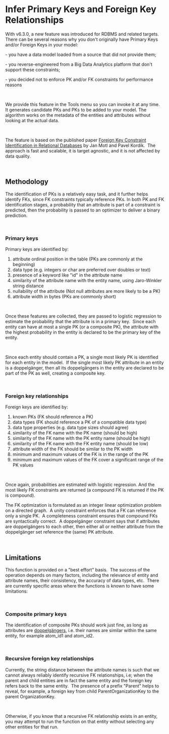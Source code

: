 # Infer Primary Keys and Foreign Key Relationships

With v6.3.0, a new feature was introduced for RDBMS and related targets.&nbsp; There can be several reasons why you don't originally have Primary Keys and/or Foreign Keys in your model:

\- you have a data model loaded from a source that did not provide them;&nbsp;

\- you reverse-engineered from a Big Data Analytics platform that don't support these constraints;

\- you decided not to enforce PK and/or FK constraints for performance reasons

&nbsp;

We provide this feature in the Tools menu so you can invoke it at any time.&nbsp; It generates candidate PKs and PKs to be added to your model. The algorithm works on the metadata of the entities and attributes without looking at the actual data. &nbsp;

&nbsp;

The feature is based on the published paper [Foreign Key Constraint Identification in Relational Databases](<https://ceur-ws.org/Vol-1885/106.pdf> "target=\"\_blank\"") by Jan Motl and Pavel Kordík.&nbsp; The approach is fast and scalable, it is target agnostic, and it is not affected by data quality.

&nbsp;

## Methodology

The identification of PKs is a relatively easy task, and it further helps identify FKs, since FK constraints typically reference PKs. In both PK and FK identification stages, a probability that an attribute is part of a constraint is predicted, then the probability is passed to an optimizer to deliver a binary prediction.

&nbsp;

### Primary keys

Primary keys are identified by:

1. attribute ordinal position in the table (PKs are commonly at the beginning)
1. data type (e.g. integers or char are preferred over doubles or text)
1. presence of a keyword like "id" in the attribute name
1. similarity of the attribute name with the entity name, using Jaro-Winkler string distance
1. nullability of the attribute (Not null attributes are more likely to be a PK)
1. attribute width in bytes (PKs are commonly short)

&nbsp;

Once these features are collected, they are passed to logistic regression to estimate the probability that the attribute is in a primary key.&nbsp; Since each entity can have at most a single PK (or a composite PK), the attribute with the highest probability in the entity is declared to be the primary key of the entity.

&nbsp;

Since each entity should contain a PK, a single most likely PK is identified for each entity in the model.&nbsp; If the single most likely PK attribute in an entity is a doppelgänger, then all its doppelgängers in the entity are declared to be part of the PK as well, creating a composite key.

&nbsp;

### Foreign key relationships

Foreign keys are identified by:

1. known PKs (FK should reference a PK)
1. data types (FK should reference a PK of a compatible data type)
1. data type properties (e.g. data type sizes should agree)
1. similarity of the FK name with the PK name (should be high)
1. similarity of the FK name with the PK entity name (should be high)
1. similarity of the FK name with the FK entity name (should be low)
1. attribute width of the FK should be similar to the PK width
1. minimum and maximum values of the FK is in the range of the PK
1. minimum and maximum values of the FK cover a significant range of the PK values

&nbsp;

Once again, probabilities are estimated with logistic regression. And the most likely FK constraints are returned (a compound FK is returned if the PK is compound).

The FK optimization is formulated as an integer linear optimization problem on a directed graph.&nbsp; A unity constraint enforces that a FK can reference only a single PK.&nbsp; A completeness constraint ensures that compound FKs are syntactically correct.&nbsp; A doppelgänger constraint says that if attributes are doppelgängers to each other, then either all or neither attribute from the doppelgänger set reference the (same) PK attribute.

&nbsp;

## Limitations

This function is provided on a "best effort" basis.&nbsp; The success of the operation depends on many factors, including the relevance of entity and attribute names, their consistency, the accuracy of data types, etc.&nbsp; There are currently specific areas where the functions is known to have some limitations:

&nbsp;

### Composite primary keys

The identification of composite PKs should work just fine, as long as attributes are [doppelgängers](<https://en.wikipedia.org/wiki/Doppelgänger> "target=\"\_blank\""), i.e. their names are similar within the same entity, for example atom\_id1 and atom\_id2. &nbsp;

&nbsp;

### Recursive foreign key relationships

Currently, the string distance between the attribute names is such that we cannot always reliably identify recursive FK relationships, i.e; when the parent and child entities are in fact the same entity and the foreign key refers back to the same entity.&nbsp; The presence of a prefix "Parent" helps to reveal, for example, a foreign key from child ParentOrganizationKey to the parent OrganizationKey.

&nbsp;

Otherwise, if you know that a recursive FK relationship exists in an entity, you may attempt to run the function on that entity without selecting any other entities for that run.

